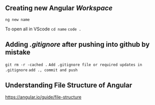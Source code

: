 ## Creating new Angular *Workspace*
`ng new name`

To open all in VScode 
`cd name`
`code .`

## Adding *.gitignore* after pushing into github by mistake
`git rm -r -cached .`
`Add .gitignore file or required updates in .gitignore`
`add ., commit and push`

## Understanding File Structure of Angular
https://angular.io/guide/file-structure




